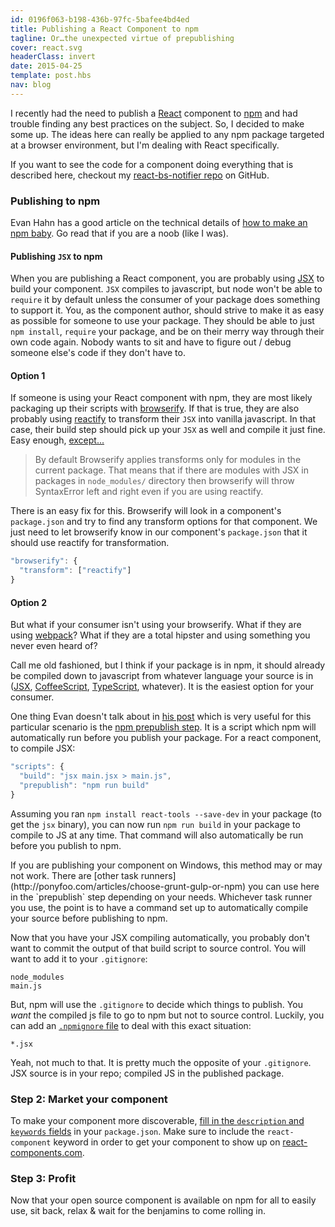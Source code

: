 ```yaml
---
id: 0196f063-b198-436b-97fc-5bafee4bd4ed
title: Publishing a React Component to npm
tagline: Or…the unexpected virtue of prepublishing
cover: react.svg
headerClass: invert
date: 2015-04-25
template: post.hbs
nav: blog
---
```


I recently had the need to publish a [React](http://facebook.github.io/react/) component to [npm](https://www.npmjs.com/) and had trouble finding any best practices on the subject. So, I decided to make some up. The ideas here can really be applied to any npm package targeted at a browser environment, but I'm dealing with React specifically.

If you want to see the code for a component doing everything that is described here, checkout my [react-bs-notifier repo](https://github.com/chadly/react-bs-notifier) on GitHub.

### Publishing to npm

Evan Hahn has a good article on the technical details of [how to make an npm baby](http://evanhahn.com/make-an-npm-baby/). Go read that if you are a noob (like I was).

#### Publishing `JSX` to npm

When you are publishing a React component, you are probably using [JSX](https://facebook.github.io/react/docs/jsx-in-depth.html) to build your component. `JSX` compiles to javascript, but node won't be able to `require` it by default unless the consumer of your package does something to support it. You, as the component author, should strive to make it as easy as possible for someone to use your package. They should be able to just `npm install`, `require` your package, and be on their merry way through their own code again. Nobody wants to sit and have to figure out / debug someone else's code if they don't have to.

#### Option 1

If someone is using your React component with npm, they are most likely packaging up their scripts with [browserify](http://browserify.org/). If that is true, they are also probably using [reactify](https://github.com/andreypopp/reactify) to transform their `JSX` into vanilla javascript. In that case, their build step should pick up your `JSX` as well and compile it just fine. Easy enough, [except...](https://github.com/andreypopp/reactify#code-in-3rd-party-packages-isnt-being-transformed-by-reactify)

> By default Browserify applies transforms only for modules in the current package. That means that if there are modules with JSX in packages in `node_modules/` directory then browserify will throw SyntaxError left and right even if you are using reactify.

There is an easy fix for this. Browserify will look in a component's `package.json` and try to find any transform options for that component. We just need to let browserify know in our component's `package.json` that it should use reactify for transformation.

```js
"browserify": {
  "transform": ["reactify"]
}
```

#### Option 2

But what if your consumer isn't using your browserify. What if they are using [webpack](http://webpack.github.io/)? What if they are a total hipster and using something you never even heard of?

Call me old fashioned, but I think if your package is in npm, it should already be compiled down to javascript from whatever language your source is in ([JSX](https://facebook.github.io/react/docs/jsx-in-depth.html), [CoffeeScript](http://coffeescript.org/), [TypeScript](http://www.typescriptlang.org/), whatever). It is the easiest option for your consumer.

One thing Evan doesn't talk about in [his post](http://evanhahn.com/make-an-npm-baby/) which is very useful for this particular scenario is the [npm prepublish step](https://docs.npmjs.com/misc/scripts). It is a script which npm will automatically run before you publish your package. For a react component, to compile JSX:

```js
"scripts": {
  "build": "jsx main.jsx > main.js",
  "prepublish": "npm run build"
}
```

Assuming you ran `npm install react-tools --save-dev` in your package (to get the `jsx` binary), you can now run `npm run build` in your package to compile to JS at any time. That command will also automatically be run before you publish to npm.

<div class="alert alert-info">
	If you are publishing your component on Windows, this method may or may not work. There are [other task runners](http://ponyfoo.com/articles/choose-grunt-gulp-or-npm) you can use here in the `prepublish` step depending on your needs. Whichever task runner you use, the point is to have a command set up to automatically compile your source before publishing to npm.
</div>

Now that you have your JSX compiling automatically, you probably don't want to commit the output of that build script to source control. You will want to add it to your `.gitignore`:

```
node_modules
main.js
```

But, npm will use the `.gitignore` to decide which things to publish. You _want_ the compiled js file to go to npm but not to source control. Luckily, you can add an [`.npmignore` file](https://docs.npmjs.com/misc/developers#keeping-files-out-of-your-package) to deal with this exact situation:

```
*.jsx
```

Yeah, not much to that. It is pretty much the opposite of your `.gitignore`. JSX source is in your repo; compiled JS in the published package.

### Step 2: Market your component

To make your component more discoverable, [fill in the `description` and `keywords` fields](http://browsenpm.org/package.json) in your `package.json`. Make sure to include the `react-component` keyword in order to get your component to show up on [react-components.com](http://react-components.com/).

### Step 3: Profit

Now that your open source component is available on npm for all to easily use, sit back, relax & wait for the benjamins to come rolling in.
